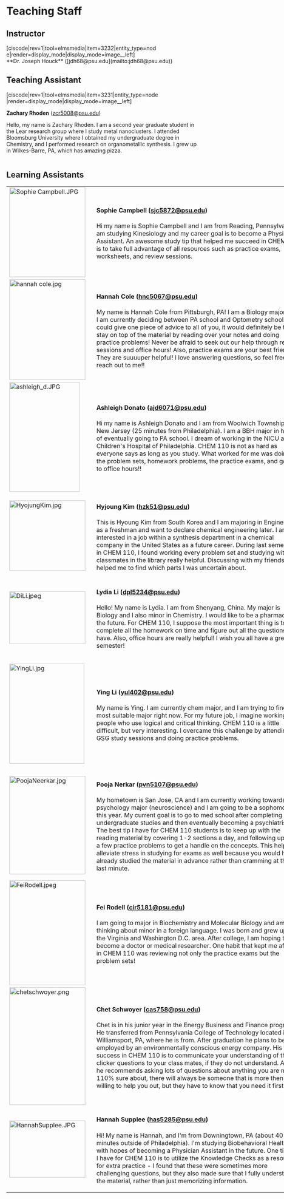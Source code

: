 # Teaching Staff

## Instructor
<div style="max-width:400px">[ciscode|rev=1|tool=elmsmedia|item=3232|entity_type=node|render=display_mode|display_mode=image__left]</div>
**Dr. Joseph Houck** ([jdh68@psu.edu](mailto:jdh68@psu.edu))

<div class="spacer" style="display:block;overflow:hidden;width:100%;"></div>

## Teaching Assistant

<div style="max-width:400px">[ciscode|rev=1|tool=elmsmedia|item=3231|entity_type=node|render=display_mode|display_mode=image__left]
</div>

**Zachary Rhoden** ([zcr5008@psu.edu](mailto:zcr5008@psu.edu))

Hello, my name is Zachary Rhoden.  I am a second year graduate student in the Lear research group where I study metal nanoclusters.  I attended Bloomsburg University where I obtained my undergraduate degree in Chemistry, and I performed research on organometallic synthesis.  I grew up in Wilkes-Barre, PA, which has amazing pizza.

<div class="spacer" style="display:block;overflow:hidden;width:100%;"></div>


## Learning Assistants

<table style="width: 784px;" border="0">
<tbody>
<tr>
</tr>
<tr>
<td style="width: 214px;"><img src="https://psu.instructure.com/courses/1881362/files/85118084/preview" alt="Sophie Campbell.JPG" width="200" height="237" data-api-endpoint="https://psu.instructure.com/api/v1/courses/1881362/files/85118084" data-api-returntype="File" /></td>
<td style="width: 556px;">
<h4><strong>Sophie Campbell (<a href="mailto:sjc5872@psu.edu">sjc5872@psu.edu</a>)</strong></h4>
<p><span>Hi my name is</span><span> </span><span id="DWT999" class="ZmSearchResult"><span id="DWT1014" class="ZmSearchResult">Sophie</span></span><span> </span><span>Campbell and I am from Reading, Pennsylvania. I am studying Kinesiology and my career goal is to become a Physician’s Assistant. An awesome study tip that helped me succeed in CHEM 110 is to take full advantage of all resources such as practice exams, worksheets, and review sessions.</span><span> </span></p>
</td>
</tr>
<tr>
<td style="width: 214px;"><img src="https://psu.instructure.com/courses/1881362/files/85241543/preview" alt="hannah cole.jpg" width="200" height="265" data-api-endpoint="https://psu.instructure.com/api/v1/courses/1881362/files/85241543" data-api-returntype="File" /></td>
<td style="width: 556px;">
<h4><strong>Hannah Cole (<a href="mailto:hnc5067@psu.edu">hnc5067@psu.edu</a>)</strong></h4>
<p>My name is Hannah Cole from Pittsburgh, PA! I am a Biology major, and I am currently deciding between PA school and Optometry school! If I could give one piece of advice to all of you, it would definitely be to stay on top of the material by reading over your notes and doing practice problems! Never be afraid to seek out our help through review sessions and office hours! Also, practice exams are your best friend! They are suuuuper helpful! I love answering questions, so feel free to reach out to me!!</p>
</td>
</tr>
<tr>
<td style="width: 214px;"><img src="https://psu.instructure.com/courses/1881362/files/85145488/preview" alt="ashleigh_d.JPG" width="185" height="289" data-api-endpoint="https://psu.instructure.com/api/v1/courses/1881362/files/85145488" data-api-returntype="File" /></td>
<td style="width: 556px;">
<h4><strong>Ashleigh Donato (<a href="mailto:ajd6071@psu.edu">ajd6071@psu.edu</a>)</strong></h4>
<p><span>Hi my name is Ashleigh Donato and I am from Woolwich Township, New Jersey (25 minutes from Philadelphia). I am a BBH major in hopes of eventually going to PA school.  I dream of working in the NICU at the Children's Hospital of Philadelphia. CHEM 110 is not as hard as everyone says as long as you study. What worked for me was doing the problem sets, homework problems, the practice exams, and going to office hours!!</span> </p>
</td>
</tr>
<tr>
<td style="width: 214px;"><img src="https://psu.instructure.com/courses/1881362/files/85118082/preview" alt="HyojungKim.jpg" width="200" height="185" data-api-endpoint="https://psu.instructure.com/api/v1/courses/1881362/files/85118082" data-api-returntype="File" /></td>
<td style="width: 556px;">
<h4><strong>Hyjoung Kim (<a href="mailto:hzk51@psu.edu">hzk51@psu.edu</a>)</strong></h4>
<p>This is Hyoung Kim from South Korea and I am majoring in Engineering as a freshman and want to declare chemical engineering later.  I am interested in a job within a synthesis department in a chemical company in the United States as a future career.  During last semester in CHEM 110, I found working every problem set and studying with classmates in the library really helpful. Discussing with my friends helped me to find which parts I was uncertain about.</p>
</td>
</tr>
<tr>
<td style="width: 214px;"><img src="https://psu.instructure.com/courses/1881362/files/85118079/preview" alt="DiLi.jpeg" width="200" height="139" data-api-endpoint="https://psu.instructure.com/api/v1/courses/1881362/files/85118079" data-api-returntype="File" /></td>
<td style="width: 556px;">
<h4><strong>Lydia Li (<a href="mailto:dpl5234@psu.edu">dpl5234@psu.edu</a>)</strong></h4>
<p>Hello! My name is Lydia. I am from Shenyang, China. My major is Biology and I also minor in Chemistry. I would like to be a pharmacist in the future. For CHEM 110, I suppose the most important thing is to complete all the homework on time and figure out all the questions you have. Also, office hours are really helpful!  I wish you all have a great semester!</p>
</td>
</tr>
<tr>
<td style="width: 214px;">
<p><img src="https://psu.instructure.com/courses/1881362/files/85118085/preview" alt="YingLi.jpg" width="197" height="263" data-api-endpoint="https://psu.instructure.com/api/v1/courses/1881362/files/85118085" data-api-returntype="File" /></p>
</td>
<td style="width: 556px;">
<h4><strong>Ying Li (<a href="mailto:yul402@psu.edu">yul402@psu.edu</a>)</strong></h4>
<p><span>My name is Ying.  I am currently chem major, and I am trying to find the most suitable major right now. For my future job, I imagine working with people who use  logical and critical thinking. CHEM 110 is a little difficult, but very interesting. I overcame this challenge by attending GSG study sessions and doing practice problems.</span><span> </span></p>
</td>
</tr>
<tr>
<td style="width: 214px;"><img src="https://psu.instructure.com/courses/1881362/files/85118083/preview" alt="PoojaNeerkar.jpg" width="200" height="259" data-api-endpoint="https://psu.instructure.com/api/v1/courses/1881362/files/85118083" data-api-returntype="File" /></td>
<td style="width: 556px;">
<h4><strong>Pooja Nerkar (<a href="mailto:pvn5107@psu.edu">pvn5107@psu.edu</a>)</strong></h4>
<p>My hometown is San Jose, CA and I am currently working towards a psychology major (neuroscience) and I am going to be a sophomore this year. My current goal is to go to med school after completing my undergraduate studies and then eventually becoming a psychiatrist. The best tip I have for CHEM 110 students is to keep up with the reading material by covering 1-2 sections a day, and following up with a few practice problems to get a handle on the concepts. This helps alleviate stress in studying for exams as well because you would have already studied the material in advance rather than cramming at the last minute.</p>
</td>
</tr>
<tr>
<td style="width: 214px;"><img src="https://psu.instructure.com/courses/1881362/files/85118080/preview" alt="FeiRodell.jpeg" width="200" height="276" data-api-endpoint="https://psu.instructure.com/api/v1/courses/1881362/files/85118080" data-api-returntype="File" /></td>
<td style="width: 556px;">
<h4><strong>Fei Rodell (<a href="mailto:cir5181@psu.edu">cir5181@psu.edu</a>)</strong></h4>
<p>I am going to major in Biochemistry and Molecular Biology and am thinking about minor in a foreign language. I was born and grew up in the Virginia and Washington D.C. area. After college, I am hoping to become a doctor or medical researcher. One habit that kept me afloat in CHEM 110 was reviewing not only the practice exams but the problem sets! </p>
</td>
</tr>
<tr>
<td style="width: 214px;"><img src="https://psu.instructure.com/courses/1881362/files/85118078/preview" alt="chetschwoyer.png" width="200" height="310" data-api-endpoint="https://psu.instructure.com/api/v1/courses/1881362/files/85118078" data-api-returntype="File" /></td>
<td style="width: 556px;">
<h4><strong>Chet Schwoyer (<a href="mailto:cas758@psu.edu">cas758@psu.edu</a></strong><strong>)</strong></h4>
<p>Chet is in his junior year in the Energy Business and Finance program. He transferred from Pennsylvania College of Technology located in Williamsport, PA, where he is from. After graduation he plans to be employed by an environmentally conscious energy company. His tip for success in CHEM 110 is to communicate your understanding of the clicker questions to your class mates, if they do not understand. Also, he recommends asking lots of questions about anything you are not 110% sure about, there will always be someone that is more then willing to help you out, but they have to know that you need it first.</p>
</td>
</tr>
<tr>
<td style="width: 214px;"><img src="https://psu.instructure.com/courses/1881362/files/85121817/preview" alt="HannahSupplee.JPG" width="200" height="150" data-api-endpoint="https://psu.instructure.com/api/v1/courses/1881362/files/85121817" data-api-returntype="File" /></td>
<td style="width: 556px;">
<h4><strong>Hannah Supplee (<a href="mailto:has5285@psu.edu">has5285@psu.edu</a>)</strong></h4>
<p>Hi! My name is <span id="DWT780" class="ZmSearchResult"><span id="DWT791" class="ZmSearchResult">Hannah</span></span>, and I'm from Downingtown, PA (about 40 minutes outside of Philadelphia). I'm studying Biobehavioral Health, with hopes of becoming a Physician Assistant in the future. One tip that I have for CHEM 110 is to utilize the Knowledge Checks as a resource for extra practice - I found that these were sometimes more challenging questions, but they also made sure that I fully understood the material, rather than just memorizing information. </p>
</td>
</tr>
</tbody>
</table>


